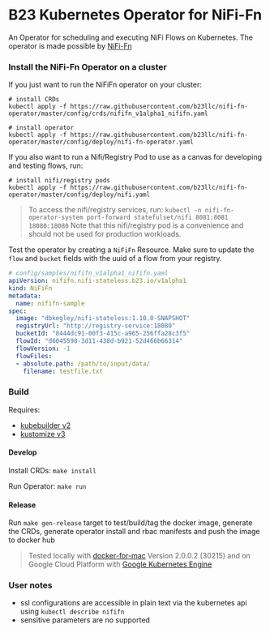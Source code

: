 # B23 Kubernetes Operator for NiFi-Fn #

An Operator for scheduling and executing NiFi Flows on Kubernetes. The operator is made possible by [NiFi-Fn](https://github.com/apache/nifi/pull/3241)


### Install the NiFi-Fn Operator on a cluster ###

If you just want to run the NiFiFn operator on your cluster:

```shell
# install CRDs
kubectl apply -f https://raw.githubusercontent.com/b23llc/nifi-fn-operator/master/config/crds/nififn_v1alpha1_nififn.yaml

# install operator
kubectl apply -f https://raw.githubusercontent.com/b23llc/nifi-fn-operator/master/config/deploy/nifi-fn-operator.yaml
```

If you also want to run a Nifi/Registry Pod to use as a canvas for developing and testing flows, run:

```shell
# install nifi/registry pods
kubectl apply -f https://raw.githubusercontent.com/b23llc/nifi-fn-operator/master/config/deploy/nifi.yaml
```

> To access the nifi/registry services, run: `kubectl -n nifi-fn-operator-system port-forward statefulset/nifi 8081:8081 18080:18080`
Note that this nifi/registry pod is a convenience and should not be used for production workloads.

Test the operator by creating a `NiFiFn` Resource. Make sure to update the `flow` and `bucket` fields
with the uuid of a flow from your registry.

```yaml
# config/samples/nififn_v1alpha1_nififn.yaml
apiVersion: nififn.nifi-stateless.b23.io/v1alpha1
kind: NiFiFn
metadata:
  name: nififn-sample
spec:
  image: "dbkegley/nifi-stateless:1.10.0-SNAPSHOT"
  registryUrl: "http://registry-service:18080"
  bucketId: "8444dc91-00f3-415c-a965-256ffa28c3f5"
  flowId: "d6045598-3d11-438d-b921-52d466b66314"
  flowVersion: -1
  flowFiles:
  - absolute.path: /path/to/input/data/
    filename: testfile.txt
```


### Build ###

Requires:

- [kubebuilder v2](https://book.kubebuilder.io/)
- [kustomize v3](https://github.com/kubernetes-sigs/kustomize)


#### Develop ####

Install CRDs: `make install`

Run Operator: `make run`


#### Release ####

Run `make gen-release` target to test/build/tag the docker image, generate the CRDs, generate operator install and rbac manifests and push the image to docker hub

> Tested locally with [docker-for-mac](https://docs.docker.com/v17.12/docker-for-mac/install/) Version 2.0.0.2 (30215)
and on Google Cloud Platform with [Google Kubernetes Engine](https://cloud.google.com/kubernetes-engine/)


### User notes ###

- ssl configurations are accessible in plain text via the kubernetes api using `kubectl describe nififn`
- sensitive parameters are no supported
